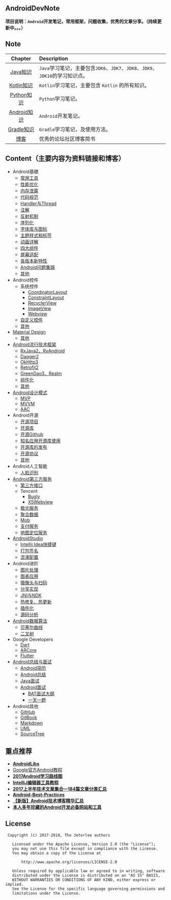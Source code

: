 ## AndroidDevNote
**项目说明：`Android`开发笔记，常用框架，问题收集，优秀的文章分享。（持续更新中。。。）**


## Note
Chapter|Description
:-----:|:---------
[Java知识](https://github.com/jeterlee/java-dev-note)|`Java`学习笔记，主要包含`JDK6`、`JDK7`、`JDK8`、`JDK9`、`JDK10`的学习知识点。
[Kotlin知识](https://github.com/jeterlee/kotlin-dev-note)|`Kotlin`学习笔记，主要包含 `Kotlin` 的所有知识。
[Python知识](https://github.com/jeterlee/python-dev-note)|`Python`学习笔记。
[Android知识](https://github.com/jeterlee/android-dev-note)|`Android`开发笔记。
[Gradle知识](https://github.com/jeterlee/gradle-dev-note)|`Gradle`学习笔记，及使用方法。
[博客](blog/blog.md)|优秀的论坛社区博客简书


## Content（主要内容为资料链接和博客）
- Android基礎
    * [常用工具](basis/often-tools.md)
    * [性能优化](basis/optimization.md)
    * [内存泄露](basis/memoryleak.md)
    * [代码规范](basis/standard.md)
    * [Handler与Thread](basis/handler.md)
    * [注解](basis/annotation.md)
    * [反射机制](basis/reflect.md)
    * [序列化](basis/serialization.md)
    * [字体库与图标](basis/ttf.md)
    * [主题样式和标签](basis/res.md)
    * [动画详解](basis/animation.md)
    * [四大组件](basis/components.md)
    * [屏幕适配](basis/screen-adaptation.md)
    * [各版本新特性](basis/version.md)
    * [Android问题集锦](basis/issues.md)
    * [其他](basis/others.md) 
- Android控件
    * 系统控件
      * [CoordinatorLayout](control/system_control/coordinatorlayout.md)
      * [ConstraintLayout](control/system_control/constraintlayout.md)
      * [RecyclerView](control/system_control/recyclerview.md)
      * [ImageView](control/system_control/imageview.md)
      * [Webview](control/system_control/webview.md)
    * [自定义控件](control/custom-control.md)
    * [其他](control/others.md)  
- [Material Design](materialdesign/material-design.md)
    * [其他](materialdesign/others.md)
- [Android流行技术框架](framework/framework.md)
    * [RxJava2、RxAndroid](framework/rxjava2.md)
    * [Dagger2](framework/dagger2.md)
    * [OkHttp3](framework/okhttp3.md)
    * [Retrofit2](framework/retrofit2.md)
    * [GreenDao3、Realm](framework/database.md)
    * [组件化](framework/component.md)
    * [其他](framework/others.md)
- [Android设计模式](design_mode/dm.md)
    * [MVP](design_mode/mvp.md)
    * [MVVM](design_mode/mvvm.md)
    * [AAC](design_mode/aac.md)
- Android开源
    * [开源项目](open_source/os-project.md)
    * [开源库](open_source/os-lib.md)
    * [开源Github](open_source/os-github.md)
    * [知名应用开源库使用](open_source/os-app.md)
    * [开源库的发布](open_source/os-project-publish.md)
    * [开源协议](open_source/os-protocol.md)
    * [其他](open_source/others.md)
- Android人工智能
    * [人脸识别](artificial_intelligence/face-identification.md)
- [Android第三方服务](third-party_service/third-party_service.md)
    * [第三方接口](third-party_service/api.md)
    * Tencent
      * [Bugly](third-party_service/tencent/bugly.md)
      * [X5Webview](third-party_service/tencent/x5webview.md)
    * [极光服务](third-party_service/jiguang.md)
    * [聚合数据](third-party_service/juhe.md)
    * [Mob](third-party_service/mob.md)
    * [支付服务](third-party_service/pay.md)
    * [地图定位服务](third-party_service/map-location.md)
- [AndroidStudio](androidstudio/as.md)
    * [Intellij Idea快捷键](androidstudio/shortcuts.md)
    * [打包签名](androidstudio/signature.md)
    * [混淆配置](androidstudio/proguard.md)
- Android进阶
    * [图片处理](advance/picture.md)
    * [图表应用](advance/chat.md)
    * [摄像头与扫码](advance/camera_scan.md)
    * [分享实现](advance/share.md)
    * [JNI与NDK](advance/jni.md)
    * [热修复、热更新](advance/hotfix.md)
    * [插件化](advance/pluggable.md)
    * [源码分析](advance/source-code.md)
- [Android数据算法](data_algorithm/algorithm.md)
    * [贝塞尔曲线](data_algorithm/bezier.md)
    * [二叉树](data_algorithm/binary-tree.md)
- Google Developers
    * [Dart](google_developers/dart.md)
    * [ARCore](google_developers/ARCore.md)
    * [Flutter](google_developers/flutter.md)
- [Android总结与面试](summary_interview/interview.md)
    * [Android简历](summary_interview/resume.md)
    * [Android总结](summary_interview/summary.md)
    * [Java面试](summary_interview/java_interview.md)
    * [Android面试](summary_interview/android_interview/android-interview.md)
      * [BAT面试大纲](summary_interview/android_interview/interview-outline.md)
      * [一天一题](summary_interview/android_interview/eday-equestion.md)
- Android其他
    * [GitHub](others/github.md)
    * [GitBook](others/gitbook.md)
    * [Markdown](others/markdown.md)
    * [UML](others/uml.md)
    * [SourceTree](others/sourcetree.md)


## 重点推荐
* [**AndroidLibs**](https://github.com/XXApple/AndroidLibs)
* [Google官方Android教程](http://hukai.me/android-training-course-in-chinese/index.html)
* [**2017Android学习路线图**](http://bbs.itheima.com/thread-338469-1-1.html)
* [**IntelliJ编辑器工具教程**](https://github.com/judasn/IntelliJ-IDEA-Tutorial)
* [**2017上半年技术文章集合—184篇文章分类汇总**](http://blog.csdn.net/androidstarjack/article/details/77923753)
* [**Android-Best-Practices**](https://github.com/tianzhijiexian/Android-Best-Practices)
* [**【新版】Android技术博客精华汇总**](http://www.apkbus.com/thread-313856-1-1.html)
* [**本人多年珍藏的Android开发必备网站和工具**](http://www.apkbus.com/blog-944603-77135.html)


## License
```
 Copyright (c) 2017-2018, The Jeterlee authors 

   Licensed under the Apache License, Version 2.0 (the "License");
   you may not use this file except in compliance with the License.
   You may obtain a copy of the License at

       http://www.apache.org/licenses/LICENSE-2.0

   Unless required by applicable law or agreed to in writing, software
   distributed under the License is distributed on an "AS IS" BASIS,
   WITHOUT WARRANTIES OR CONDITIONS OF ANY KIND, either express or implied.
   See the License for the specific language governing permissions and
   limitations under the License.
```



